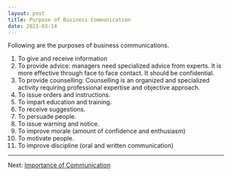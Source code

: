 ```yaml
---
layout: post
title: Purpose of Business Communication
date: 2021-03-14
---
```


Following are the purposes of business communications.

1. To give and receive information
2. To provide advice: managers need specialized advice from experts. It is more effective through face to face contact. It should be confidential.
3. To provide counselling: Counselling is an organized and specialized activity requiring professional expertise and objective approach.
4. To issue orders and instructions.
5. To impart education and training.
6. To receive suggestions.
7. To persuade people.
8. To issue warning and notice.
9. To improve morale (amount of confidence and enthusiasm)
10. To motivate people.
11. To improve discipline (oral and written communication)

---
Next: [Importance of Communication](https://blog.aadeshshrestha.com.np/2021/03/14/importance-of-communication.html)
        